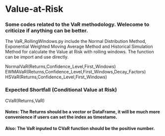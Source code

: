 # Value-at-Risk
### Some codes related to the VaR methodology. Welecome to criticize if anything can be better.
The VaR_RollingWIndows.py include the Normal Distribution Method, Exponential Weighted Moving Average Method and Historical Simulation Method for calculate the Value at Risk with rolling windows.
The function can be import and use directly.

NormalVaR(Returns,Confidence_Level,First_Windows)\
EWMAVaR(Returns,Confidence_Level,First_Windows,Decay_Factors)\
HSVaR(Returns,Confidence_Level,First_Windows)
### Expected Shortfall (Conditional Value at Risk)
CVaR(Returns,VaR)
#### Notes: The Returns should be a vector or DataFrame, it will be much more convenience if users can set the index as timestame.
#### Also: The VaR inputed to CVaR function should be the positive number.
